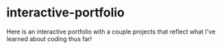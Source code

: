# interactive-portfolio
Here is an interactive portfolio with a couple projects that reflect what I've learned about coding thus far!
